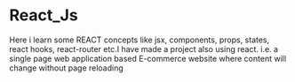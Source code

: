 # React_Js
Here i learn some REACT concepts like jsx, components, props, states, react hooks, react-router etc.I have made a project also using react. i.e. a single page web application based E-commerce website where content will change without page reloading
